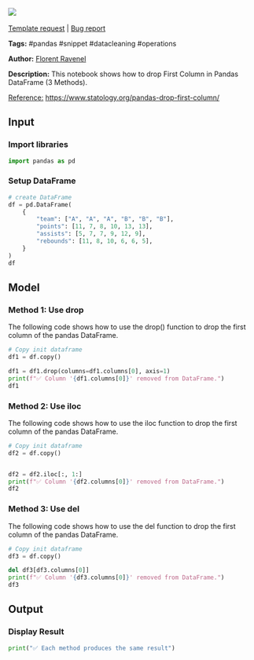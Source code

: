 <a href="https://app.naas.ai/user-redirect/naas/downloader?url=https://raw.githubusercontent.com/jupyter-naas/awesome-notebooks/master/Pandas/Pandas_Drop_First_column.ipynb" target="_parent"><img src="https://naasai-public.s3.eu-west-3.amazonaws.com/open_in_naas.svg"/></a><br><br><a href="https://github.com/jupyter-naas/awesome-notebooks/issues/new?assignees=&labels=&template=template-request.md&title=Tool+-+Action+of+the+notebook+">Template request</a> | <a href="https://github.com/jupyter-naas/awesome-notebooks/issues/new?assignees=&labels=bug&template=bug_report.md&title=Pandas+-+Drop+First+column:+Error+short+description">Bug report</a>

**Tags:** #pandas #snippet #datacleaning #operations

**Author:** [Florent Ravenel](https://www.linkedin.com/in/florent-ravenel/)

**Description:** This notebook shows how to drop First Column in Pandas DataFrame (3 Methods).

<u>Reference:</u> https://www.statology.org/pandas-drop-first-column/

## Input

### Import libraries


```python
import pandas as pd
```

### Setup DataFrame


```python
# create DataFrame
df = pd.DataFrame(
    {
        "team": ["A", "A", "A", "B", "B", "B"],
        "points": [11, 7, 8, 10, 13, 13],
        "assists": [5, 7, 7, 9, 12, 9],
        "rebounds": [11, 8, 10, 6, 6, 5],
    }
)
df
```

## Model

### Method 1: Use drop
The following code shows how to use the drop() function to drop the first column of the pandas DataFrame.


```python
# Copy init dataframe
df1 = df.copy()

df1 = df1.drop(columns=df1.columns[0], axis=1)
print(f"✅ Column '{df1.columns[0]}' removed from DataFrame.")
df1
```

### Method 2: Use iloc
The following code shows how to use the iloc function to drop the first column of the pandas DataFrame.


```python
# Copy init dataframe
df2 = df.copy()


df2 = df2.iloc[:, 1:]
print(f"✅ Column '{df2.columns[0]}' removed from DataFrame.")
df2
```

### Method 3: Use del
The following code shows how to use the del function to drop the first column of the pandas DataFrame.


```python
# Copy init dataframe
df3 = df.copy()

del df3[df3.columns[0]]
print(f"✅ Column '{df3.columns[0]}' removed from DataFrame.")
df3
```

## Output

### Display Result


```python
print("✅ Each method produces the same result")
```
